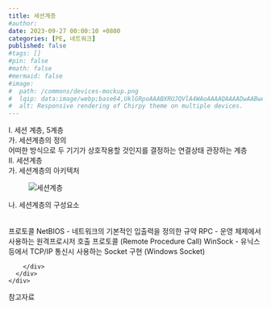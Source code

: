 ```yaml
---
title: 세션계층
#author: 
date: 2023-09-27 00:00:10 +0800
categories: [PE, 네트워크]
published: false
#tags: []
#pin: false
#math: false
#mermaid: false
#image:
#  path: /commons/devices-mockup.png
#  lqip: data:image/webp;base64,UklGRpoAAABXRUJQVlA4WAoAAAAQAAAADwAABwAAQUxQSDIAAAARL0AmbZurmr57yyIiqE8oiG0bejIYEQTgqiDA9vqnsUSI6H+oAERp2HZ65qP/VIAWAFZQOCBCAAAA8AEAnQEqEAAIAAVAfCWkAALp8sF8rgRgAP7o9FDvMCkMde9PK7euH5M1m6VWoDXf2FkP3BqV0ZYbO6NA/VFIAAAA
#  alt: Responsive rendering of Chirpy theme on multiple devices.
---
```


<div class="post-wrap">
  <div class="para">
    <div class="para-title">
      I. 세션 계층, 5계층
    </div>
    <div class="para-cntnt">
      <div class="para">
        <div class="para-title">
          가. 세션계층의 정의
        </div>
        <div class="para-cntnt">
            어떠한 방식으로 두 기기가 상호작용할 것인지를 결정하는 연결상태 관장하는 계층
        </div>
      </div>
    </div>
  </div>
  
  <div class="para">
    <div class="para-title">
      II. 세션계층
    </div>
    <div class="para-cntnt">
      <div class="para">
        <div class="para-title">
          가. 세션계층의 아키텍처
        </div>
        <div class="para-cntnt">
          <figure class="post-figure">
            <img src="/assets/img/posts/세션계층.png" alt="세션계층">
<!--            <figcaption>Source: Unveiling the Metaverse: Exploring Emerging Trends, Multifaceted Perspectives, and Future Challenges</figcaption>-->
          </figure>
        </div>
      </div>
      <div class="para">
        <div class="para-title">
          나. 세션계층의 구성요소
        </div>
        <div class="para-cntnt">
          <table class="post-table">
          </table>
          프로토콜
  NetBIOS - 네트워크의 기본적인 입출력을 정의한 규약
  RPC - 운영 체제에서 사용하는 원격프로시저 호출 프로토콜 (Remote Procedure Call) 
  WinSock - 유닉스 등에서 TCP/IP 통신시 사용하는 Socket 구현 (Windows Socket)

        </div>
      </div>
    </div>
  </div>

  <div class="refr-wrap">
    <div class="refr-title">
        참고자료
    </div>
    <ol class="refr-list">
    <!--    <li>(나현식, 최대선) <a target="_blank" href="https://scienceon.kisti.re.kr/commons/util/originalView.do?cn=JAKO202225948430499&oCn=JAKO202225948430499&dbt=JAKO&journal=NJOU00291864">메타버스 보안 위협 요소 및 대응 방안 검토</a></li>-->
    <!--    <li>(M. Uddin, S. Manickam, H. Ullah, M. Obaidat and A. Dandoush) <a target="_blank" href="https://ieeexplore.ieee.org/abstract/document/10138386">Unveiling the Metaverse: Exploring Emerging Trends, Multifaceted Perspectives, and Future Challenges</a></li>-->
    </ol>
  </div>
</div>

